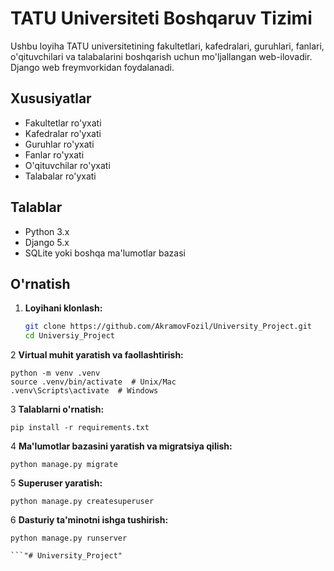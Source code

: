 # TATU Universiteti Boshqaruv Tizimi

Ushbu loyiha TATU universitetining fakultetlari, kafedralari, guruhlari, fanlari, o'qituvchilari va talabalarini boshqarish uchun mo'ljallangan web-ilovadir. Django web freymvorkidan foydalanadi.

## Xususiyatlar

- Fakultetlar ro'yxati
- Kafedralar ro'yxati
- Guruhlar ro'yxati
- Fanlar ro'yxati
- O'qituvchilar ro'yxati
- Talabalar ro'yxati

## Talablar

- Python 3.x
- Django 5.x
- SQLite yoki boshqa ma'lumotlar bazasi

## O'rnatish

1. **Loyihani klonlash:**

   ```bash
   git clone https://github.com/AkramovFozil/University_Project.git
   cd Universiy_Project

2 **Virtual muhit yaratish va faollashtirish:**

   ```
python -m venv .venv
source .venv/bin/activate  # Unix/Mac
.venv\Scripts\activate  # Windows
```

3 **Talablarni o'rnatish:**

```
pip install -r requirements.txt
```

4 **Ma'lumotlar bazasini yaratish va migratsiya qilish:**

```commandline
python manage.py migrate

```

5 **Superuser yaratish:**

```commandline
python manage.py createsuperuser

```

6 **Dasturiy ta'minotni ishga tushirish:**


```commandline
python manage.py runserver

```"# University_Project" 

